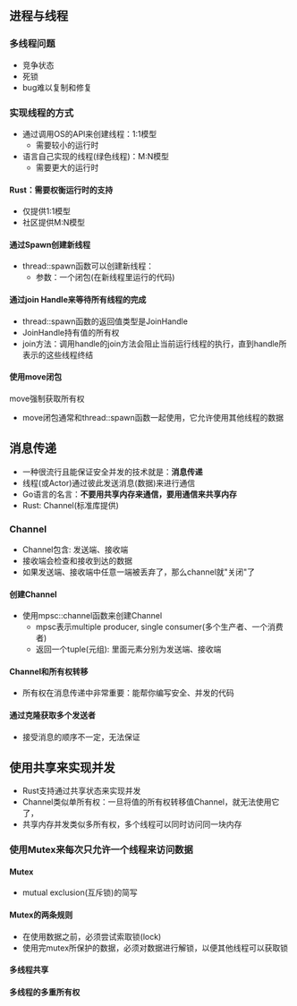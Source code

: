 ## 进程与线程
### 多线程问题
- 竞争状态
- 死锁
- bug难以复制和修复

### 实现线程的方式
- 通过调用OS的API来创建线程：1:1模型
  - 需要较小的运行时
- 语言自己实现的线程(绿色线程)：M:N模型
  - 需要更大的运行时
#### Rust：需要权衡运行时的支持
- 仅提供1:1模型
- 社区提供M:N模型
#### 通过Spawn创建新线程
- thread::spawn函数可以创建新线程：
  - 参数：一个闭包(在新线程里运行的代码)
#### 通过join Handle来等待所有线程的完成
- thread::spawn函数的返回值类型是JoinHandle
- JoinHandle持有值的所有权
- join方法：调用handle的join方法会阻止当前运行线程的执行，直到handle所表示的这些线程终结
#### 使用move闭包
move强制获取所有权
- move闭包通常和thread::spawn函数一起使用，它允许使用其他线程的数据
## 消息传递
- 一种很流行且能保证安全并发的技术就是：**消息传递**
- 线程(或Actor)通过彼此发送消息(数据)来进行通信
- Go语言的名言：**不要用共享内存来通信，要用通信来共享内存**
- Rust: Channel(标准库提供)
### Channel
- Channel包含: 发送端、接收端
- 接收端会检查和接收到达的数据
- 如果发送端、接收端中任意一端被丢弃了，那么channel就"关闭"了

#### 创建Channel
- 使用mpsc::channel函数来创建Channel
  - mpsc表示multiple producer, single consumer(多个生产者、一个消费者)
  - 返回一个tuple(元组): 里面元素分别为发送端、接收端

#### Channel和所有权转移
- 所有权在消息传递中非常重要：能帮你编写安全、并发的代码
#### 通过克隆获取多个发送者
- 接受消息的顺序不一定，无法保证

## 使用共享来实现并发
- Rust支持通过共享状态来实现并发
- Channel类似单所有权：一旦将值的所有权转移值Channel，就无法使用它了，
- 共享内存并发类似多所有权，多个线程可以同时访问同一块内存
### 使用Mutex来每次只允许一个线程来访问数据
#### Mutex
- mutual exclusion(互斥锁)的简写
#### Mutex的两条规则
- 在使用数据之前，必须尝试索取锁(lock)
- 使用完mutex所保护的数据，必须对数据进行解锁，以便其他线程可以获取锁
#### 多线程共享
#### 多线程的多重所有权